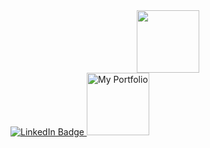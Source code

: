 <div id="header" align="center">
  <img src="https://media.giphy.com/media/M9gbBd9nbDrOTu1Mqx/giphy.gif" width="100"/>
</div>

<div id="badges">
  <a href="https://github.com/ishworX">
    <img src="https://img.shields.io/badge/LinkedIn-blue?style=for-the-badge&logo=linkedin&logoColor=white" alt="LinkedIn Badge"/>
  </a>
  <a href="https://whoisrabbit.com">
    <img src="https://img.shields.io/badge/My%20Portfolio-8A2BE2" width="100" alt="My Portfolio"/>
  </a>
</div>
